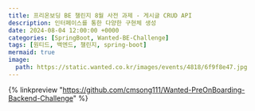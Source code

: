```yaml
---
title: 프리온보딩 BE 챌린지 8월 사전 과제 - 게시글 CRUD API
description: 인터페이스를 통한 다양한 구현체 생성
date: 2024-08-04 12:00:00 +0000
categories: [SpringBoot, Wanted-BE-Challenge]
tags: [원티드, 백엔드, 챌린지, spring-boot]
mermaid: true
image:
  path: https://static.wanted.co.kr/images/events/4818/6f9f8e47.jpg
---
```


{% linkpreview "https://github.com/cmsong111/Wanted-PreOnBoarding-Backend-Challenge" %}
